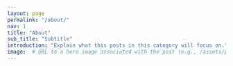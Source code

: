 ```yaml
---
layout: page
permalink: "/about/"
nav: 1
title: "About"
sub_title: "Subtitle"
introduction: "Explain what this posts in this category will focus on."
image:  # URL to a hero image associated with the post (e.g., /assets/page-pic.jpg)
---
```

